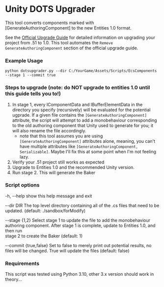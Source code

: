 # Unity DOTS Upgrader

This tool converts components marked with [GenerateAuthoringComponent] to the new Entities 1.0 format.

See the [Official Upgrade Guide](https://docs.unity3d.com/Packages/com.unity.entities@1.0/manual/upgrade-guide.html) for detailed information on upgrading your project from .51 to 1.0. This tool automates the `Remove GenerateAuthoringComponent` section of the official upgrade guide.

### Example Usage

`python dotsupgrader.py --dir C:/YourGame/Assets/Scripts/EcsComponents --stage 1 --commit true`

### Steps to upgrade (note: do NOT upgrade to entities 1.0 until this guide tells you to!)

1. In stage 1, every IComponentData and IBufferElementData in the directory you specify (recursively) will be evaluated for the potential ugprade. If a given file contains the `[GenerateAuthoringComponent]` attribute, the script will attempt to add a monobehaviour corresponding to the old authoring component that Unity used to generate for you; it will also rename the file accordingly.
    - note that this tool assumes you are using `[GenerateAuthoringComponent]` attributes alone, meaning, you can't have multiple attributes like `[GenerateAuthoringComponent, Serializable]`. Maybe I'll fix this at some point when I'm not feeling lazy.
1. Verify your .51 project still works as expected
1. Upgrade to Entities 1.0 and the recommended Unity version.
1. Run stage 2. This will generate the Baker

### Script options

  -h, --help            show this help message and exit

  --dir DIR             The top level directory containing all of the .cs files that need to be updated. (default: ./sandbox/forModify)

  --stage {1,2}         Select stage 1 to update the file to add the monobehaviour authoring component. After stage 1 is complete, update to Entities 1.0, and then run   
                        stage 2 to create the Baker (default: 1)

  --commit {true,false}
                        Set to false to merely print out potential results, no files will be changed. True will update the files (default: false)

### Requirements

This script was tested using Python 3.10, other 3.x version should work in theory...